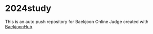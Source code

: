 # 2024study
This is an auto push repository for Baekjoon Online Judge created with [BaekjoonHub](https://github.com/BaekjoonHub/BaekjoonHub).
